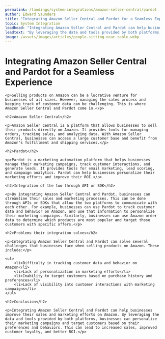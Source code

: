 ```yaml
---
permalink: /landings/system-integrations/amazon-seller-central/pardot
author: Edward Saunders
title: "Integrating Amazon Seller Central and Pardot for a Seamless Experience | Blog Post"
topic: System Integration
leadhead: "Integrating Amazon Seller Central and Pardot can help businesses improve their sales and marketing efforts on Amazon"
leadtext: "By leveraging the data and tools provided by both platforms, businesses can personalize their marketing campaigns and target customers based on their preferences and behaviors. This can lead to increased sales, improved customer loyalty, and better ROI."
image: /assets/images/articles/people-sitting-near-table.webp
---
```

<div class="arttext">
	<h1>Integrating Amazon Seller Central and Pardot for a Seamless Experience</h1>

	<p>Selling products on Amazon can be a lucrative venture for businesses of all sizes. However, managing the sales process and keeping track of customer data can be challenging. This is where Amazon Seller Central and Pardot come in.</p>

	<h2>Amazon Seller Central</h2>

	<p>Amazon Seller Central is a platform that allows businesses to sell their products directly on Amazon. It provides tools for managing orders, tracking sales, and analyzing data. With Amazon Seller Central, businesses can access a large customer base and benefit from Amazon's fulfillment and shipping services.</p>

	<h2>Pardot</h2>

	<p>Pardot is a marketing automation platform that helps businesses manage their marketing campaigns, track customer interactions, and generate leads. It provides tools for email marketing, lead scoring, and campaign analytics. Pardot can help businesses personalize their marketing efforts and improve their ROI.</p>

	<h2>Integration of the two through API or SDK</h2>

	<p>By integrating Amazon Seller Central and Pardot, businesses can streamline their sales and marketing processes. This can be done through APIs or SDKs that allow the two platforms to communicate with each other. For example, businesses can use Pardot to track customer data and behavior on Amazon, and use that information to personalize their marketing campaigns. Similarly, businesses can use Amazon order data to determine which products are most popular and target those customers with specific offers.</p>

	<h2>Problems their integration solves</h2>

	<p>Integrating Amazon Seller Central and Pardot can solve several challenges that businesses face when selling products on Amazon. These include:</p>

	<ul>
		<li>Difficulty in tracking customer data and behavior on Amazon</li>
		<li>Lack of personalization in marketing efforts</li>
		<li>Inability to target customers based on purchase history and preferences</li>
		<li>Lack of visibility into customer interactions with marketing campaigns</li>
	</ul>

	<h2>Conclusion</h2>

	<p>Integrating Amazon Seller Central and Pardot can help businesses improve their sales and marketing efforts on Amazon. By leveraging the data and tools provided by both platforms, businesses can personalize their marketing campaigns and target customers based on their preferences and behaviors. This can lead to increased sales, improved customer loyalty, and better ROI.</p>

</div>